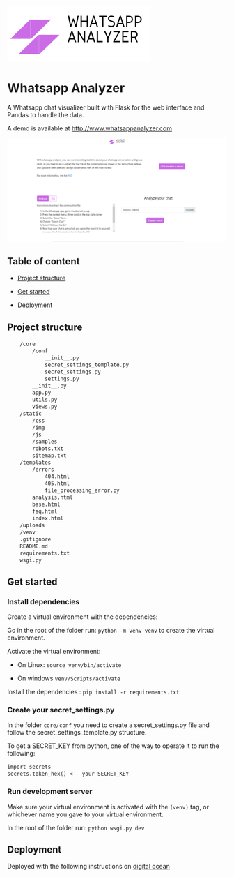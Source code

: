 ![alt text](static/img/whatsapp_analyzer_logo.png "Whatapp Analyzer")

# Whatsapp Analyzer

A Whatsapp chat visualizer built with Flask for the web interface and Pandas to handle the data.

A demo is available at http://www.whatsappanalyzer.com 

![alt text](static/img/demo.gif "Whatapp Analyzer")

## Table of content

* [Project structure](#project-structure)

* [Get started](#project-structure)

* [Deployment](#deployment)


## Project structure

```
    /core
        /conf 
            __init__.py
            secret_settings_template.py
            secret_settings.py
            settings.py
        __init__.py
        app.py
        utils.py
        views.py
    /static
        /css
        /img
        /js
        /samples
        robots.txt
        sitemap.txt
    /templates
        /errors
            404.html
            405.html
            file_processing_error.py
        analysis.html
        base.html
        faq.html
        index.html
    /uploads
    /venv
    .gitignore
    README.md
    requirements.txt
    wsgi.py
```

## Get started

### Install dependencies

Create a virtual environment with the dependencies:

Go in the root of the folder run: `python -m venv venv` to create the virtual environment.

Activate the virtual environment:

* On Linux: `source venv/bin/activate` 

* On windows `venv/Scripts/activate`

Install the dependencies : `pip install -r requirements.txt`

### Create your secret_settings.py

In the folder `core/conf` you need to create a secret_settings.py file and follow the secret_settings_template.py 
structure.

To get a SECRET_KEY from python, one of the way to operate it to run the following:

```
import secrets
secrets.token_hex() <-- your SECRET_KEY
```

### Run development server

Make sure your virtual environment is activated with the `(venv)` tag, or whichever name you gave to your virtual
environment.

In the root of the folder run: `python wsgi.py dev`

## Deployment

Deployed with the following instructions on [digital ocean](https://www.digitalocean.com/community/tutorials/how-to-serve-flask-applications-with-uswgi-and-nginx-on-ubuntu-18-04)
